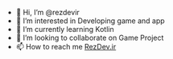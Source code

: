 - 👋 Hi, I’m @rezdevir
- 👀 I’m interested in Developing game and app
- 🌱 I’m currently learning Kotlin
- 💞️ I’m looking to collaborate on Game Project
- 📫 How to reach me <a href="https://www.RezDev.ir">RezDev.ir</a>

<!---
rezdevir/rezdevir is a ✨ special ✨ repository because its `README.md` (this file) appears on your GitHub profile.
You can click the Preview link to take a look at your changes.
--->
